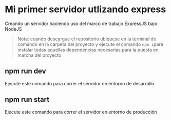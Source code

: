 # Mi primer servidor utlizando express

Creando un servidor haciendo uso del marco de trabajo ExpressJS bajo NodeJS

> Nota: cuando descargue el repositorio ubiquese en la terminal de comando en la carpeta del proyecto y ejecute el comando `npm i`para instalar todas aquellas dependencias necesarias para la puesta en marcha del proyecto

## npm run dev

Ejecute este comando para correr el servidor en entorno de desarrollo

## npm run start

Ejecute este comando para correr el servidor en entorno de producción
